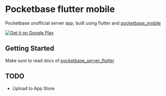 # Pocketbase flutter mobile

Pocketbase unofficial server app, built using flutter and [pocketbase_mobile](https://github.com/rohitsangwan01/pocketbase_mobile)

<!-- ![Get it from iTunes](https://media.lisk.com/init/ios_app_store_a60c851728.png?auto=compress,format&fit=max&w=96&q=80)]()  -->
[![Get it on Google Play](https://play.google.com/intl/en_us/badges/static/images/badges/en_badge_web_generic.png)](https://play.google.com/store/apps/details?id=com.pocketbase.mobile)

## Getting Started

Make sure to read docs of [pocketbase_server_flutter](https://github.com/rohitsangwan01/pocketbase_server_flutter)

## TODO

- Upload to App Store
